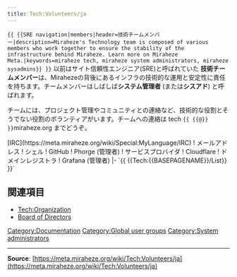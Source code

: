 ```yaml
---
title: Tech:Volunteers/ja
---
```


 `{{ {{SRE navigation|members|header=技術チームメンバー|description=Miraheze's Technology team is composed of various members who work together to ensure the stability of the infrastructure behind Miraheze. Learn more on Miraheze Meta.|keywords=miraheze tech, miraheze system administrators, miraheze sysadmins}} }}`
以前はサイト信頼性エンジニア(SRE)と呼ばれていた **技術チームメンバー**は、Mirahezeの背後にあるインフラの技術的な運用と安定性に責任を持ちます。チームメンバーはしばしば**システム管理者** (または**シスアド**) と呼ばれます。

チームには、プロジェクト管理やコミュニティとの連絡など、技術的な役割とそうでない役割のボランティアがいます。チームへの連絡は tech `{{ {{@}} }}`miraheze.org までどうぞ。

<div style="width: 100%; overflow: auto;>
{| class="wikitable center"
|-
! class="unsortable"| [ `{{ {{fullurl:Tech:Volunteers/List|action=edit}} }}` +/-]
! 名前と権限
! Libera Chatのニックネーム<br /> [IRC](https://meta.miraheze.org/wiki/Special:MyLanguage/IRC)
! メールアドレス
! シェル
! GitHub
! Phorge (管理者)
! サービスプロバイダ
! Cloudflare
! ドメインレジストラ
! Grafana (管理者)
|- `{{ {{Tech:{{BASEPAGENAME}}/List}} }}`

## 関連項目 

* [Tech:Organization](/tech-docs/techorganization.md)
* [Board of Directors](https://meta.miraheze.org/wiki/Board_of_Directors)

[Category:Documentation](https://meta.miraheze.org/wiki/Category:Documentation)
[Category:Global user groups](https://meta.miraheze.org/wiki/Category:Global_user_groups)
[Category:System administrators](https://meta.miraheze.org/wiki/Category:System_administrators)

----
**Source**: [https://meta.miraheze.org/wiki/Tech:Volunteers/ja](https://meta.miraheze.org/wiki/Tech:Volunteers/ja)